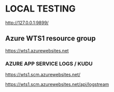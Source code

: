 # LOCAL TESTING

http://127.0.0.1:9899/



## Azure WTS1 resource group

https://wts1.azurewebsites.net





### AZURE APP SERVICE LOGS / KUDU

https://wts1.scm.azurewebsites.net/

https://wts1.scm.azurewebsites.net/api/logstream


